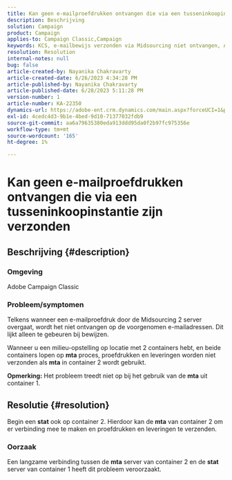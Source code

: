 ```yaml
---
title: Kan geen e-mailproefdrukken ontvangen die via een tusseninkoopinstantie zijn verzonden
description: Beschrijving
solution: Campaign
product: Campaign
applies-to: Campaign Classic,Campaign
keywords: KCS, e-mailbewijs verzonden via Midsourcing niet ontvangen, ACC, campagne klassiek
resolution: Resolution
internal-notes: null
bug: false
article-created-by: Nayanika Chakravarty
article-created-date: 6/26/2023 4:34:28 PM
article-published-by: Nayanika Chakravarty
article-published-date: 6/28/2023 5:11:28 PM
version-number: 1
article-number: KA-22350
dynamics-url: https://adobe-ent.crm.dynamics.com/main.aspx?forceUCI=1&pagetype=entityrecord&etn=knowledgearticle&id=f2028650-3f14-ee11-8f6e-6045bd006239
exl-id: 4cedc4d3-9b1e-4bed-9d10-71377032fdb9
source-git-commit: aa6a79635380eda913ddd95da0f2b97fc975356e
workflow-type: tm+mt
source-wordcount: '165'
ht-degree: 1%

---
```


# Kan geen e-mailproefdrukken ontvangen die via een tusseninkoopinstantie zijn verzonden

## Beschrijving {#description}


### Omgeving

Adobe Campaign Classic

### Probleem/symptomen

Telkens wanneer een e-mailproefdruk door de Midsourcing 2 server overgaat, wordt het niet ontvangen op de voorgenomen e-mailadressen. Dit lijkt alleen te gebeuren bij bewijzen.

Wanneer u een milieu-opstelling op locatie met 2 containers hebt, en beide containers lopen op <b>mta</b> proces, proefdrukken en leveringen worden niet verzonden als <b>mta</b> in container 2 wordt gebruikt.

<b>Opmerking:</b> Het probleem treedt niet op bij het gebruik van de <b>mta</b> uit container 1.


## Resolutie {#resolution}


Begin een <b>stat</b> ook op container 2. Hierdoor kan de <b>mta</b> van container 2 om er verbinding mee te maken en proefdrukken en leveringen te verzenden.

### Oorzaak

Een langzame verbinding tussen de <b>mta</b> server van container 2 en de <b>stat</b> server van container 1 heeft dit probleem veroorzaakt.
